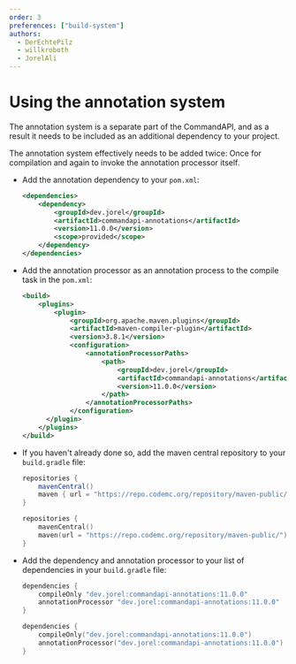 ```yaml
---
order: 3
preferences: ["build-system"]
authors:
  - DerEchtePilz
  - willkroboth
  - JorelAli
---
```


# Using the annotation system

The annotation system is a separate part of the CommandAPI, and as a result it needs to be included as an additional dependency to your project.

The annotation system effectively needs to be added twice: Once for compilation and again to invoke the annotation processor itself.

<div class="maven">

- Add the annotation dependency to your `pom.xml`:

  ```xml
  <dependencies>
      <dependency>
          <groupId>dev.jorel</groupId>
          <artifactId>commandapi-annotations</artifactId>
          <version>11.0.0</version>
          <scope>provided</scope>
      </dependency>
  </dependencies>
  ```

- Add the annotation processor as an annotation process to the compile task in the `pom.xml`:

  ```xml
  <build>
      <plugins>
          <plugin>
              <groupId>org.apache.maven.plugins</groupId>
              <artifactId>maven-compiler-plugin</artifactId>
              <version>3.8.1</version>
              <configuration>
                  <annotationProcessorPaths>
                      <path>
                          <groupId>dev.jorel</groupId>
                          <artifactId>commandapi-annotations</artifactId>
                          <version>11.0.0</version>
                      </path>
                  </annotationProcessorPaths>
              </configuration>
        </plugin>
      </plugins>
  </build>
  ```

</div>
<div class="gradle">

- If you haven't already done so, add the maven central repository to your `build.gradle` file:

  <div class="groovy">
  
  ```groovy
  repositories {
      mavenCentral()
      maven { url = "https://repo.codemc.org/repository/maven-public/" }
  }
  ```
  </div>
  <div class="kts">
  
  ```kotlin
  repositories {
      mavenCentral()
      maven(url = "https://repo.codemc.org/repository/maven-public/")
  }
  ```
  </div>

- Add the dependency and annotation processor to your list of dependencies in your `build.gradle` file:
  
  <div class="groovy">
  
  ```groovy
  dependencies {
      compileOnly "dev.jorel:commandapi-annotations:11.0.0"
      annotationProcessor "dev.jorel:commandapi-annotations:11.0.0"
  }
  ```
  </div>
  <div class="kts">
  
  ```kotlin
  dependencies {
      compileOnly("dev.jorel:commandapi-annotations:11.0.0")
      annotationProcessor("dev.jorel:commandapi-annotations:11.0.0")
  }
  ```
  </div>

</div>